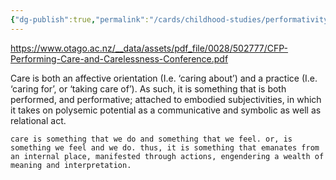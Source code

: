 ```yaml
---
{"dg-publish":true,"permalink":"/cards/childhood-studies/performativity-of-care/","created":"2024-03-21T10:02:12.586+08:00","updated":"2024-07-31T16:17:56.940+08:00"}
---
```


https://www.otago.ac.nz/__data/assets/pdf_file/0028/502777/CFP-Performing-Care-and-Carelessness-Conference.pdf

Care is both an affective orientation (I.e. ‘caring about’) and a practice (I.e. ‘caring for’, or ‘taking care of’). As such, it is something that is both performed, and performative; attached to embodied subjectivities, in which it takes on polysemic potential as a communicative and symbolic as well as relational act. 

```
care is something that we do and something that we feel. or, is something we feel and we do. thus, it is something that emanates from an internal place, manifested through actions, engendering a wealth of meaning and interpretation.
```

